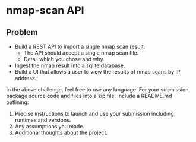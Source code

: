 # nmap-scan API

## Problem

* Build a REST API to import a single nmap scan result.
    * The API should accept a single nmap scan file.
    * Detail which you chose and why.
* Ingest the nmap result into a sqlite database.
* Build a UI that allows a user to view the results of nmap scans by IP address.

In the above challenge, feel free to use any language. For your submission, package source code and files into a zip file. Include a README.md outlining:

1. Precise instructions to launch and use your submission including runtimes and versions.
2. Any assumptions you made.
3. Additional thoughts about the project.